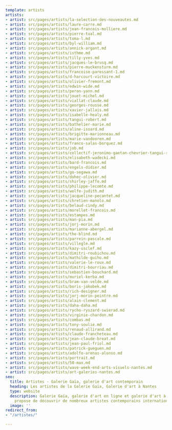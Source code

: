 ```yaml
---
template: artists
artists:
- artist: src/pages/artists/la-selection-des-nouveautes.md
- artist: src/pages/artists/laure-carre.md
- artist: src/pages/artists/jean-francois-molliere.md
- artist: src/pages/artists/pierre-tual.md
- artist: src/pages/artists/toma-l.md
- artist: src/pages/artists/byl-william.md
- artist: src/pages/artists/annick-argant.md
- artist: src/pages/artists/isthme.md
- artist: src/pages/artists/tilly-yves.md
- artist: src/pages/artists/jacques-le-brusq.md
- artist: src/pages/artists/pierre-muckensturm.md
- artist: src/pages/artists/francoise-paressant-1.md
- artist: src/pages/artists/d-harcourt-victoire.md
- artist: src/pages/artists/olivier-fremont.md
- artist: src/pages/artists/edwin-wide.md
- artist: src/pages/artists/peron-yann.md
- artist: src/pages/artists/jouet-michel.md
- artist: src/pages/artists/viallat-claude.md
- artist: src/pages/artists/georges-rousse.md
- artist: src/pages/artists/xavier-jallais.md
- artist: src/pages/artists/isabelle-healy.md
- artist: src/pages/artists/tangui-robert.md
- artist: src/pages/artists/bathelier-marie.md
- artist: src/pages/artists/aline-isoard.md
- artist: src/pages/artists/brigitte-marionneau.md
- artist: src/pages/artists/marie-vandooren.md
- artist: src/pages/artists/franco-salas-borquez.md
- artist: src/pages/artists/job.md
- artist: src/pages/artists/collectif-jeronimo-gaetan-chevrier-tangui-robert.md
- artist: src/pages/artists/elisabeth-wadecki.md
- artist: src/pages/artists/bard-francois.md
- artist: src/pages/artists/engels-didier.md
- artist: src/pages/artists/go-segawa.md
- artist: src/pages/artists/duhec-olivier.md
- artist: src/pages/artists/shirley-jaffe.md
- artist: src/pages/artists/philippe-lecomte.md
- artist: src/pages/artists/wolfe-judith.md
- artist: src/pages/artists/jacqueline-pecantet.md
- artist: src/pages/artists/chretien-manolo.md
- artist: src/pages/artists/belaud-cindy.md
- artist: src/pages/artists/morellet-francois.md
- artist: src/pages/artists/estampes.md
- artist: src/pages/artists/man-pia.md
- artist: src/pages/artists/jorj-morin.md
- artist: src/pages/artists/marianne-abergel.md
- artist: src/pages/artists/the-blind.md
- artist: src/pages/artists/parrein-pascale.md
- artist: src/pages/artists/villegle.md
- artist: src/pages/artists/kazy-usclef.md
- artist: src/pages/artists/dimitri-roubichou.md
- artist: src/pages/artists/mathilde-guiho.md
- artist: src/pages/artists/valerie-le-roux.md
- artist: src/pages/artists/dimitri-bourriau.md
- artist: src/pages/artists/sebastien-bouchard.md
- artist: src/pages/artists/muriel-kerba.md
- artist: src/pages/artists/bram-van-velde.md
- artist: src/pages/artists/boris-jakobek.md
- artist: src/pages/artists/rich-designer.md
- artist: src/pages/artists/jorj-morin-peintre.md
- artist: src/pages/artists/alain-clement.md
- artist: src/pages/artists/daha-daha.md
- artist: src/pages/artists/rycho-ryszard-swierad.md
- artist: src/pages/artists/virginie-chardon.md
- artist: src/pages/artists/combas.md
- artist: src/pages/artists/tony-soulie.md
- artist: src/pages/artists/renaud-allirand.md
- artist: src/pages/artists/claude-francheteau.md
- artist: src/pages/artists/jean-claude-breat.md
- artist: src/pages/artists/jean-paul-friol.md
- artist: src/pages/artists/patrick-gueguen.md
- artist: src/pages/artists/adolfo-arenas-alonso.md
- artist: src/pages/artists/portrait.md
- artist: src/pages/artists/50-max.md
- artist: src/pages/artists/wave-week-end-arts-visuels-nantes.md
- artist: src/pages/artists/art-galeries-nantes.md
seo:
  title: Artistes - Galerie Gaïa, galerie d'art contemporain
  heading: Les artistes de la Galerie Gaïa, Galerie d'art à Nantes
  type: website
  description: Galerie Gaïa, galerie d'art en ligne et galerie d'art à Nantes vous
    propose de découvrir de nombreux artistes contemporains internationaux.
  image: ''
redirect_from:
- "/artistes/"

---
```

